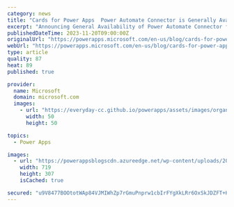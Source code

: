 ```yaml
---
category: news
title: "Cards for Power Apps  Power Automate Connector is Generally Available"
excerpt: "Announcing General Availability of Power Automate Connector for cards for Power Apps to share cards in Teams chat or channel or send it to a specific Teams user via a flow."
publishedDateTime: 2023-11-20T09:00:00Z
originalUrl: "https://powerapps.microsoft.com/en-us/blog/cards-for-power-apps-power-automate-connector-is-generally-available/"
webUrl: "https://powerapps.microsoft.com/en-us/blog/cards-for-power-apps-power-automate-connector-is-generally-available/"
type: article
quality: 87
heat: 89
published: true

provider:
  name: Microsoft
  domain: microsoft.com
  images:
    - url: "https://everyday-cc.github.io/powerapps/assets/images/organizations/microsoft.com-50x50.jpg"
      width: 50
      height: 50

topics:
  - Power Apps

images:
  - url: "https://powerappsblogscdn.azureedge.net/wp-content/uploads/2023/11/Cards_Connector.png"
    width: 719
    height: 307
    isCached: true

secured: "u9V8477BOOtotWAp84VJMIWhZp7rGmuPnprw1cbIrFYgXkLRr6OxSkJDZFT+HWRuc2ztTm5nQEF4W2YAiNBlyB3qtA3a0iiOQ9X6s4GEsYrBsZxDBpgUiUyu9vnYi+0e32WSiNXxKDuQ4jexFkPK+E8Xu5Iu8r1LyCYsmSfoF9Ipt1r1/FMp07bGxFp/hk7Po6ez1ZO5TzakIPiDb4DH8M8tC34XY3uqGi3qTUqgsG9pNOppIE5/4AmLmJGIJpOVNrBwQMtpAAoIlL3y5bLbknMIuRal3wEOCYIMmOvfgdvWGdXRHKyUirOkRRLbhBwlTvAevHg5STUfKrS8LraoUlpvrOfjxZMj4+tVAA/QO4c=;lKh9YpBmEnhl/RPK3A2DVw=="
---
```


